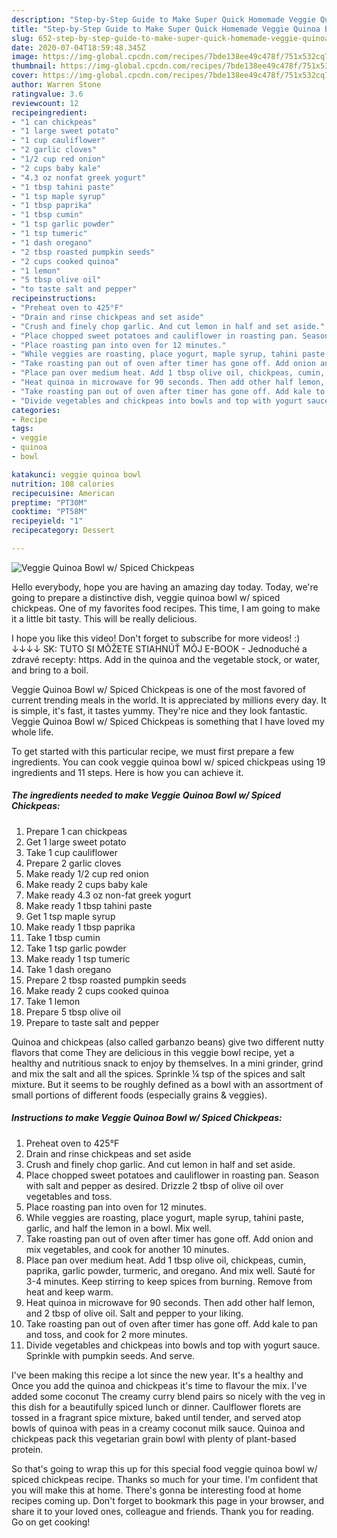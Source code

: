 ```yaml
---
description: "Step-by-Step Guide to Make Super Quick Homemade Veggie Quinoa Bowl w/ Spiced Chickpeas"
title: "Step-by-Step Guide to Make Super Quick Homemade Veggie Quinoa Bowl w/ Spiced Chickpeas"
slug: 652-step-by-step-guide-to-make-super-quick-homemade-veggie-quinoa-bowl-w-spiced-chickpeas
date: 2020-07-04T18:59:48.345Z
image: https://img-global.cpcdn.com/recipes/7bde138ee49c478f/751x532cq70/veggie-quinoa-bowl-w-spiced-chickpeas-recipe-main-photo.jpg
thumbnail: https://img-global.cpcdn.com/recipes/7bde138ee49c478f/751x532cq70/veggie-quinoa-bowl-w-spiced-chickpeas-recipe-main-photo.jpg
cover: https://img-global.cpcdn.com/recipes/7bde138ee49c478f/751x532cq70/veggie-quinoa-bowl-w-spiced-chickpeas-recipe-main-photo.jpg
author: Warren Stone
ratingvalue: 3.6
reviewcount: 12
recipeingredient:
- "1 can chickpeas"
- "1 large sweet potato"
- "1 cup cauliflower"
- "2 garlic cloves"
- "1/2 cup red onion"
- "2 cups baby kale"
- "4.3 oz nonfat greek yogurt"
- "1 tbsp tahini paste"
- "1 tsp maple syrup"
- "1 tbsp paprika"
- "1 tbsp cumin"
- "1 tsp garlic powder"
- "1 tsp tumeric"
- "1 dash oregano"
- "2 tbsp roasted pumpkin seeds"
- "2 cups cooked quinoa"
- "1 lemon"
- "5 tbsp olive oil"
- "to taste salt and pepper"
recipeinstructions:
- "Preheat oven to 425°F"
- "Drain and rinse chickpeas and set aside"
- "Crush and finely chop garlic. And cut lemon in half and set aside."
- "Place chopped sweet potatoes and cauliflower in roasting pan. Season with salt and pepper as desired. Drizzle 2 tbsp of olive oil over vegetables and toss."
- "Place roasting pan into oven for 12 minutes."
- "While veggies are roasting, place yogurt, maple syrup, tahini paste, garlic, and half the lemon in a bowl. Mix well."
- "Take roasting pan out of oven after timer has gone off. Add onion and mix vegetables, and cook for another 10 minutes."
- "Place pan over medium heat. Add 1 tbsp olive oil, chickpeas, cumin, paprika, garlic powder, turmeric, and oregano. And mix well. Sauté for 3-4 minutes. Keep stirring to keep spices from burning. Remove from heat and keep warm."
- "Heat quinoa in microwave for 90 seconds. Then add other half lemon, and 2 tbsp of olive oil. Salt and pepper to your liking."
- "Take roasting pan out of oven after timer has gone off. Add kale to pan and toss, and cook for 2 more minutes."
- "Divide vegetables and chickpeas into bowls and top with yogurt sauce. Sprinkle with pumpkin seeds. And serve."
categories:
- Recipe
tags:
- veggie
- quinoa
- bowl

katakunci: veggie quinoa bowl 
nutrition: 108 calories
recipecuisine: American
preptime: "PT30M"
cooktime: "PT58M"
recipeyield: "1"
recipecategory: Dessert

---
```



![Veggie Quinoa Bowl w/ Spiced Chickpeas](https://img-global.cpcdn.com/recipes/7bde138ee49c478f/751x532cq70/veggie-quinoa-bowl-w-spiced-chickpeas-recipe-main-photo.jpg)

Hello everybody, hope you are having an amazing day today. Today, we're going to prepare a distinctive dish, veggie quinoa bowl w/ spiced chickpeas. One of my favorites food recipes. This time, I am going to make it a little bit tasty. This will be really delicious.

I hope you like this video! Don&#39;t forget to subscribe for more videos! :) ↓↓↓↓ SK: TUTO SI MÔŽETE STIAHNÚŤ MÔJ E-BOOK - Jednoduché a zdravé recepty: https. Add in the quinoa and the vegetable stock, or water, and bring to a boil.

Veggie Quinoa Bowl w/ Spiced Chickpeas is one of the most favored of current trending meals in the world. It is appreciated by millions every day. It is simple, it's fast, it tastes yummy. They're nice and they look fantastic. Veggie Quinoa Bowl w/ Spiced Chickpeas is something that I have loved my whole life.


To get started with this particular recipe, we must first prepare a few ingredients. You can cook veggie quinoa bowl w/ spiced chickpeas using 19 ingredients and 11 steps. Here is how you can achieve it.

<!--inarticleads1-->

##### The ingredients needed to make Veggie Quinoa Bowl w/ Spiced Chickpeas:

1. Prepare 1 can chickpeas
1. Get 1 large sweet potato
1. Take 1 cup cauliflower
1. Prepare 2 garlic cloves
1. Make ready 1/2 cup red onion
1. Make ready 2 cups baby kale
1. Make ready 4.3 oz non-fat greek yogurt
1. Make ready 1 tbsp tahini paste
1. Get 1 tsp maple syrup
1. Make ready 1 tbsp paprika
1. Take 1 tbsp cumin
1. Take 1 tsp garlic powder
1. Make ready 1 tsp tumeric
1. Take 1 dash oregano
1. Prepare 2 tbsp roasted pumpkin seeds
1. Make ready 2 cups cooked quinoa
1. Take 1 lemon
1. Prepare 5 tbsp olive oil
1. Prepare to taste salt and pepper


Quinoa and chickpeas (also called garbanzo beans) give two different nutty flavors that come They are delicious in this veggie bowl recipe, yet a healthy and nutritious snack to enjoy by themselves. In a mini grinder, grind and mix the salt and all the spices. Sprinkle ¼ tsp of the spices and salt mixture. But it seems to be roughly defined as a bowl with an assortment of small portions of different foods (especially grains &amp; veggies). 

<!--inarticleads2-->

##### Instructions to make Veggie Quinoa Bowl w/ Spiced Chickpeas:

1. Preheat oven to 425°F
1. Drain and rinse chickpeas and set aside
1. Crush and finely chop garlic. And cut lemon in half and set aside.
1. Place chopped sweet potatoes and cauliflower in roasting pan. Season with salt and pepper as desired. Drizzle 2 tbsp of olive oil over vegetables and toss.
1. Place roasting pan into oven for 12 minutes.
1. While veggies are roasting, place yogurt, maple syrup, tahini paste, garlic, and half the lemon in a bowl. Mix well.
1. Take roasting pan out of oven after timer has gone off. Add onion and mix vegetables, and cook for another 10 minutes.
1. Place pan over medium heat. Add 1 tbsp olive oil, chickpeas, cumin, paprika, garlic powder, turmeric, and oregano. And mix well. Sauté for 3-4 minutes. Keep stirring to keep spices from burning. Remove from heat and keep warm.
1. Heat quinoa in microwave for 90 seconds. Then add other half lemon, and 2 tbsp of olive oil. Salt and pepper to your liking.
1. Take roasting pan out of oven after timer has gone off. Add kale to pan and toss, and cook for 2 more minutes.
1. Divide vegetables and chickpeas into bowls and top with yogurt sauce. Sprinkle with pumpkin seeds. And serve.


I&#39;ve been making this recipe a lot since the new year. It&#39;s a healthy and Once you add the quinoa and chickpeas it&#39;s time to flavour the mix. I&#39;ve added some coconut The creamy curry blend pairs so nicely with the veg in this dish for a beautifully spiced lunch or dinner. Caulflower florets are tossed in a fragrant spice mixture, baked until tender, and served atop bowls of quinoa with peas in a creamy coconut milk sauce. Quinoa and chickpeas pack this vegetarian grain bowl with plenty of plant-based protein. 

So that's going to wrap this up for this special food veggie quinoa bowl w/ spiced chickpeas recipe. Thanks so much for your time. I'm confident that you will make this at home. There's gonna be interesting food at home recipes coming up. Don't forget to bookmark this page in your browser, and share it to your loved ones, colleague and friends. Thank you for reading. Go on get cooking!
